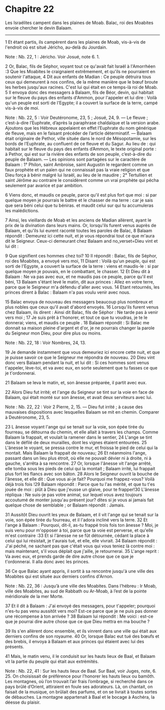 # Chapitre 22

Les Israélites campent dans les plaines de Moab.
Balac, roi des Moabites envoie chercher le devin Balaam.

***

1 Et étant partis, ils campèrent dans les plaines de Moab, vis-à-vis de l'endroit où est situé Jéricho, au-delà du Jourdain.

<span class="bible-note">Note : </span> Nb. 22, 1 : Jéricho. Voir Josué, note 6. 1.


2 Or, Balac, fils de Séphor, voyant tout ce qu'avait fait Israël à l'Amorrhéen :3 Que les Moabites le craignaient extrêmement, et qu'ils ne pourraient en soutenir l'attaque, 4 Dit aux enfants de Madian : Ce peuple détruira tous ceux qui demeurent à nos confins, de la même manière que le bœuf broute les herbes jusqu'aux racines. C'est lui qui était en ce temps-là roi de Moab. 5 Il envoya donc des messagers à Balaam, fils de Béor, devin, qui habitait sur le fleuve du pays des enfants d'Ammon, pour l'appeler et lui dire : Voilà qu'un peuple est sorti de l'Egypte; il a couvert la surface de la terre, campé vis-à-vis de moi.

<span class="bible-note">Note : </span> Nb. 22, 5 : Voir Deutéronome, 23, 5 ; Josué, 24, 9. ― Le fleuve ; c’est-à-dire l’Euphrate, d’après la paraphrase chaldaïque et la version arabe. Ajoutons que les Hébreux appelaient en effet l’Euphrate du nom générique de fleuve, mais en le faisant précéder de l’article déterminatif. ― Balaam était originaire de Pethor, ville située dans le nord de Mésopotamie, sur les bords de l’Euphrate, au confluent de ce fleuve et du Sagur. Au lieu de : qui habitait sur le fleuve du pays des enfants d’Ammon, le texte original porte : à Pethor, qui est sur la rivière des enfants de son peuple, c’est-à-dire du peuple de Balaam. ― Les opinions sont partagées sur le caractère de Balaam : 1° Philon, saint Ambroise, saint Augustin le regardent comme un faux prophète et un païen qui ne connaissait pas la vraie religion et que Dieu força à bénir malgré lui Israël, au lieu de le maudire ; 2° Tertullien et saint Jérôme au contraire le considèrent comme un vrai prophète qui pécha seulement par avarice et par ambition.

6 Viens donc, et maudis ce peuple, parce qu'il est plus fort que moi : si par quelque moyen je pourrais le battre et le chasser de ma terre : car je sais que sera béni celui que tu béniras. et maudit celui sur qui tu accumuleras les malédictions.


7 Ainsi, les vieillards de Moab et les anciens de Madian allèrent, ayant le prix de la divination dans leurs mains. Or, lorsqu'ils furent venus auprès de Balaam, et qu'ils lui eurent raconté toutes les paroles de Balac, 8 Balaam répondit : Demeurez ici cette nuit, et je vous répondrai tout ce que m'aura dit le Seigneur. Ceux-ci demeurant chez Balaam and no_verset=Dieu vint et lui dit :


9 Que signifient ces hommes chez toi? 10 Il répondit : Balac, fils de Séphor, roi des Moabites, a envoyé vers moi, 11 Disant : Voilà qu'un peuple, qui est sorti de l'Egypte, a couvert la surface de la terre : viens et maudis-le : si par quelque moyen je pouvais, en le combattant, le chasser. 12 Et Dieu dit à Balaam : Ne va pas avec eux, et ne maudis pas ce peuple, parce qu'il est béni, 13 Balaam s'étant levé le matin, dit aux princes : Allez en votre terre, parce que le Seigneur m'a défendu d'aller avec vous. 14 Etant retournés, les princes dirent à Balac : Balaam n'a pas voulu venir avec nous.


15 Balac envoya de nouveau des messagers beaucoup plus nombreux et plus nobles que ceux qu'il avait d'abord envoyés. 16 Lorsqu'ils furent venus chez Balaam, ils dirent : Ainsi dit Balac, fils de Séphor : Ne tarde pas à venir vers moi ; 17 Je suis prêt à t'honorer, et tout ce que tu voudras, je te le donnerai; viens, et maudis ce peuple . 18 Balaam répondit : Si Balac me donnait sa maison pleine d'argent et d'or, je ne pourrais changer la parole du Seigneur mon Dieu, pour dire plus ou moins.

<span class="bible-note">Note : </span> Nb. 22, 18 : Voir Nombres, 24, 13.

19 Je demande instamment que vous demeuriez ici encore cette nuit, et que je puisse savoir ce que le Seigneur me répondra de nouveau. 20 Dieu vint donc vers Balaam pendant la nuit, et lui dit : Si ces hommes sont venus t'appeler, lève-toi, et va avec eux, en sorte seulement que tu fasses ce que je t'ordonnerai.

21 Balaam se leva le matin, et, son ânesse préparée, il partit avec eux.


22 Alors Dieu fut irrité; et l'ange du Seigneur se tint sur la voie en face de Balaam, qui était monté sur son ânesse, et avait deux serviteurs avec lui.

<span class="bible-note">Note : </span> Nb. 22, 22 : Voir 2 Pierre, 2, 15. ― Dieu fut irrité ; à cause des mauvaises dispositions avec lesquelles Balaam se mit en chemin. Comparer à Deutéronome, 23, 5.

23 L ânesse voyant l'ange qui se tenait sur la voie, son épée tirée du fourreau, se détourna du chemin, et elle allait à travers les champs. Comme Balaam la frappait, et voulait la ramener dans le sentier, 24 L'ange se tint dans le défilé de deux murailles, dont les vignes étaient entourées. 25 L'ânesse le voyant, se pressa contre le mur, et froissa le pied de celui qui la montait. Mais Balaam la frappait de nouveau; 26 Et néanmoins l'ange, passant dans un lieu plus étroit, où elle ne pouvait dévier ni à droite, ni à gauche, s'arrêta à sa rencontre. 27 Or, lorsque l'ânesse vit l'ange arrêté, elle tomba sous les pieds de celui qui la montait ; Balaam irrité, lui frappait plus fort les flancs avec son bâton. 28 Alors le Seigneur ouvrit la bouche de l'ânesse, et elle dit : Que vous ai-je fait? Pourquoi me frappez-vous? Voilà déjà trois fois !29 Balaam répondit : Parce que tu l'as mérité, et que tu t'es jouée de moi : plût à Dieu que j'eusse un glaive, pour te frapper!30 L'ânesse répliqua : Ne suis-je pas votre
animal, sur lequel vous avez toujours accoutumé de monter jusqu'au présent jour? dites si je vous ai jamais fait quelque chose de semblable ; or Balaam répondit : Jamais.


31 Aussitôt Dieu ouvrit les yeux de Balaam, et il vit l'ange qui se tenait sur la voie, son épée tirée du fourreau, et il l'adora incliné vers la terre. 32 Et l'ange à Balaam : Pourquoi, dit-il, as-tu frappé trois fois ton ânesse ? Moi, je suis venu pour m'opposer à toi, parce que ta voie est perverse, et qu'elle m'est contraire :33 Et si l'ânesse ne se fût détournée, cédant la place à celui qui lui résistait, je t'aurais tué, et elle, elle vivrait. 34 Balaam répondit : J'ai péché, ne sachant pas que c'était vous qui vous teniez là contre moi : mais maintenant, s'il vous déplait que j'aille, je retournerai. 35 L'ange reprit : Va avec eux, et prends garde de dire autre chose que ce que je t'ordonnerai. Il alla donc avec les princes.


36 Ce que Balac ayant appris, il sortit à sa rencontre jusqu'à une ville des Moabites qui est située aux derniers confins d'Arnon.

<span class="bible-note">Note : </span> Nb. 22, 36 : Jusqu’à une ville des Moabites. Dans l’hébreu : Ir Moab, ville des Moabites, au sud de Rabbath ou Ar-Moab, à l’est de la pointe méridionale de la mer Morte.

37 Et il dit à Balaam : J'ai envoyé des messagers, pour t'appeler; pourquoi n'es-tu pas venu aussitôt vers moi? Est-ce parce que je ne puis pas donner une récompense à ton arrivée ? 38 Balaam lui répondit : Me voici : est-ce que je pourrai dire autre chose que ce que Dieu mettra en ma bouche ?


39 Ils s'en allèrent donc ensemble, et ils vinrent dans une ville qui était aux derniers confins de son royaume. 40 Or, lorsque Balac eut tué des bœufs et des brebis, il envoya à Balaam et aux princes qui étaient avec lui des présents.


41 Mais, le matin venu, il le conduisit sur les hauts lieux de Baal, et Balaam vit la partie du peuple qui était aux extrémités.

<span class="bible-note">Note : </span> Nb. 22, 41 : Sur les hauts lieux de Baal. Sur Baal, voir Juges, note, 6. 25. On choisissait de préférence pour l’honorer les hauts lieux ou bamôth. Les montagnes, où l’on trouvait l’air frais l’ombrage, si recherché dans ce pays brûlé d’Orient, attiraient en foule ses adorateurs. Là, on chantait, on faisait de la musique, on brûlait des parfums, et on se livrait à toutes sortes de débauches. La montagne appartenait à Baal et le bocage à Aschéra, la déesse du plaisir.

